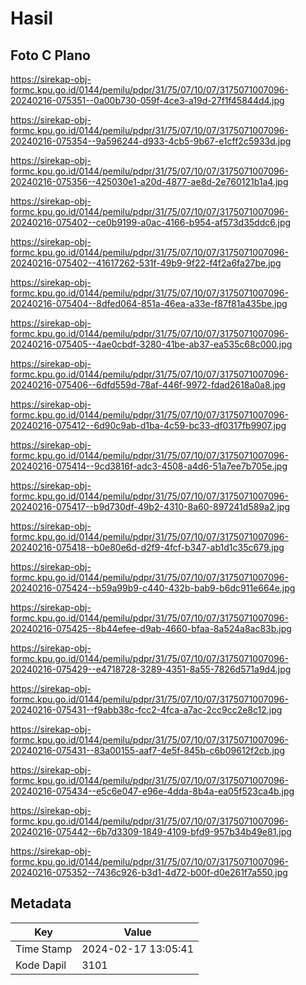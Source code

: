 # Hasil

## Foto C Plano

https://sirekap-obj-formc.kpu.go.id/0144/pemilu/pdpr/31/75/07/10/07/3175071007096-20240216-075351--0a00b730-059f-4ce3-a19d-27f1f45844d4.jpg

https://sirekap-obj-formc.kpu.go.id/0144/pemilu/pdpr/31/75/07/10/07/3175071007096-20240216-075354--9a596244-d933-4cb5-9b67-e1cff2c5933d.jpg

https://sirekap-obj-formc.kpu.go.id/0144/pemilu/pdpr/31/75/07/10/07/3175071007096-20240216-075356--425030e1-a20d-4877-ae8d-2e760121b1a4.jpg

https://sirekap-obj-formc.kpu.go.id/0144/pemilu/pdpr/31/75/07/10/07/3175071007096-20240216-075402--ce0b9199-a0ac-4166-b954-af573d35ddc6.jpg

https://sirekap-obj-formc.kpu.go.id/0144/pemilu/pdpr/31/75/07/10/07/3175071007096-20240216-075402--41617262-531f-49b9-9f22-f4f2a6fa27be.jpg

https://sirekap-obj-formc.kpu.go.id/0144/pemilu/pdpr/31/75/07/10/07/3175071007096-20240216-075404--8dfed064-851a-46ea-a33e-f87f81a435be.jpg

https://sirekap-obj-formc.kpu.go.id/0144/pemilu/pdpr/31/75/07/10/07/3175071007096-20240216-075405--4ae0cbdf-3280-41be-ab37-ea535c68c000.jpg

https://sirekap-obj-formc.kpu.go.id/0144/pemilu/pdpr/31/75/07/10/07/3175071007096-20240216-075406--6dfd559d-78af-446f-9972-fdad2618a0a8.jpg

https://sirekap-obj-formc.kpu.go.id/0144/pemilu/pdpr/31/75/07/10/07/3175071007096-20240216-075412--6d90c9ab-d1ba-4c59-bc33-df0317fb9907.jpg

https://sirekap-obj-formc.kpu.go.id/0144/pemilu/pdpr/31/75/07/10/07/3175071007096-20240216-075414--9cd3816f-adc3-4508-a4d6-51a7ee7b705e.jpg

https://sirekap-obj-formc.kpu.go.id/0144/pemilu/pdpr/31/75/07/10/07/3175071007096-20240216-075417--b9d730df-49b2-4310-8a60-897241d589a2.jpg

https://sirekap-obj-formc.kpu.go.id/0144/pemilu/pdpr/31/75/07/10/07/3175071007096-20240216-075418--b0e80e6d-d2f9-4fcf-b347-ab1d1c35c679.jpg

https://sirekap-obj-formc.kpu.go.id/0144/pemilu/pdpr/31/75/07/10/07/3175071007096-20240216-075424--b59a99b9-c440-432b-bab9-b6dc911e664e.jpg

https://sirekap-obj-formc.kpu.go.id/0144/pemilu/pdpr/31/75/07/10/07/3175071007096-20240216-075425--8b44efee-d9ab-4660-bfaa-8a524a8ac83b.jpg

https://sirekap-obj-formc.kpu.go.id/0144/pemilu/pdpr/31/75/07/10/07/3175071007096-20240216-075429--e4718728-3289-4351-8a55-7826d571a9d4.jpg

https://sirekap-obj-formc.kpu.go.id/0144/pemilu/pdpr/31/75/07/10/07/3175071007096-20240216-075431--f9abb38c-fcc2-4fca-a7ac-2cc9cc2e8c12.jpg

https://sirekap-obj-formc.kpu.go.id/0144/pemilu/pdpr/31/75/07/10/07/3175071007096-20240216-075431--83a00155-aaf7-4e5f-845b-c6b09612f2cb.jpg

https://sirekap-obj-formc.kpu.go.id/0144/pemilu/pdpr/31/75/07/10/07/3175071007096-20240216-075434--e5c6e047-e96e-4dda-8b4a-ea05f523ca4b.jpg

https://sirekap-obj-formc.kpu.go.id/0144/pemilu/pdpr/31/75/07/10/07/3175071007096-20240216-075442--6b7d3309-1849-4109-bfd9-957b34b49e81.jpg

https://sirekap-obj-formc.kpu.go.id/0144/pemilu/pdpr/31/75/07/10/07/3175071007096-20240216-075352--7436c926-b3d1-4d72-b00f-d0e261f7a550.jpg


## Metadata

| Key        | Value               |
| ---------- | ------------------- |
| Time Stamp | 2024-02-17 13:05:41 |
| Kode Dapil | 3101                |



